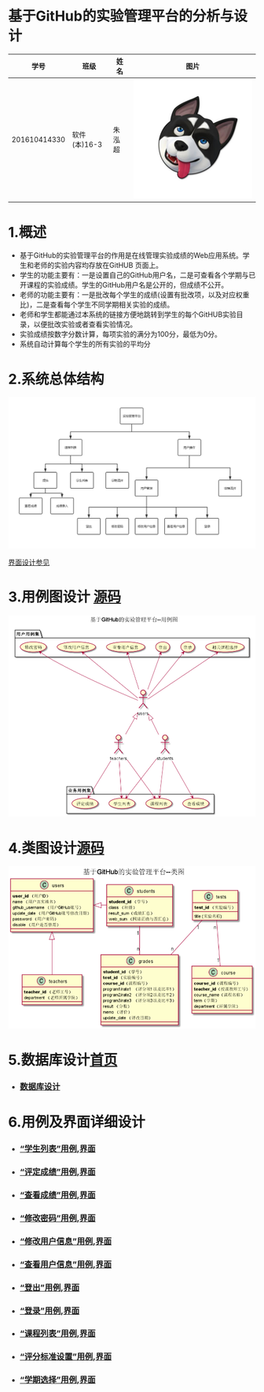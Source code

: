 基于GitHub的实验管理平台的分析与设计
=========================
| 学号         | 班级         | 姓名 | 图片 |
|--------------|--------------|------|------|
| 201610414330 | 软件(本)16-3 | 朱泓超 |![image](https://github.com/z915287285/is_analysis/blob/master/test1/zz.jpg)
# 1.概述

- 基于GitHub的实验管理平台的作用是在线管理实验成绩的Web应用系统。学生和老师的实验内容均存放在GitHUB 页面上。
- 学生的功能主要有：一是设置自己的GitHub用户名，二是可查看各个学期与已开课程的实验成绩。学生的GitHub用户名是公开的，但成绩不公开。
- 老师的功能主要有：一是批改每个学生的成绩(设置有批改项，以及对应权重比)，二是查看每个学生不同学期相关实验的成绩。
- 老师和学生都能通过本系统的链接方便地跳转到学生的每个GitHUB实验目录，以便批改实验或者查看实验情况。
- 实验成绩按数字分数计算，每项实验的满分为100分，最低为0分。
- 系统自动计算每个学生的所有实验的平均分

# 2.系统总体结构

![image](https://github.com/z915287285/is_analysis/blob/master/test6/sys.png)

[界面设计参见](https://z915287285.github.io/is_analysis_test6/ui/index.html)

# 3.用例图设计 [源码](https://github.com/z915287285/is_analysis/blob/master/test6/src/Usecase.puml)

![image](https://github.com/z915287285/is_analysis/blob/master/test6/Usecase.png)

# 4.类图设计[源码](https://github.com/z915287285/is_analysis/blob/master/test6/src/class.puml)

![image](https://github.com/z915287285/is_analysis/blob/master/test6/class.png)

# 5.数据库设计[首页](./README.md)

- ### [﻿数据库设计](https://github.com/z915287285/is_analysis/blob/master/test6/Database.md)

# 6.用例及界面详细设计

- ### [“学生列表”用例](./用例/stu_list.md),[界面](https://github.com/z915287285/is_analysis_test6/blob/master/ui/stu_list.html)
- ### [“评定成绩”用例](./用例/evaluate_grades.md),[界面](https://github.com/z915287285/is_analysis_test6/blob/master/ui/evaluate_grades.html)
- ### [“查看成绩”用例](./用例/inquiry.md),[界面](https://github.com/z915287285/is_analysis_test6/blob/master/ui/inquiry.html)
- ### [“修改密码”用例](./用例/modify_userpasswd.md),[界面](https://github.com/z915287285/is_analysis_test6/blob/master/ui/modify_userpasswd.html)
- ### [“修改用户信息”用例](./用例/modify_userInfor.md),[界面](https://github.com/z915287285/is_analysis_test6/blob/master/ui/modify_userinfo.html)
- ### [“查看用户信息”用例](./用例/inquiry_user.md),[界面](https://github.com/z915287285/is_analysis_test6/blob/master/ui/top_menu.html)
- ### [“登出”用例](./用例/Login_out.md),[界面](https://github.com/z915287285/is_analysis_test6/blob/master/ui/login_out.html)
- ### [“登录”用例](./用例/Login_in.md),[界面](https://github.com/z915287285/is_analysis_test6/blob/master/ui/login_in.html)
- ### [“课程列表”用例](./用例/Course_list.md),[界面](https://github.com/z915287285/is_analysis_test6/blob/master/ui/index.html)
- ### [“评分标准设置”用例](./用例/evaluate_principle.md),[界面](https://github.com/z915287285/is_analysis_test6/blob/master/ui/evaluate_principle.html)
- ### [“学期选择”用例](./用例/Term_select.md),[界面](https://github.com/z915287285/is_analysis_test6/blob/master/ui/term_select.html)
